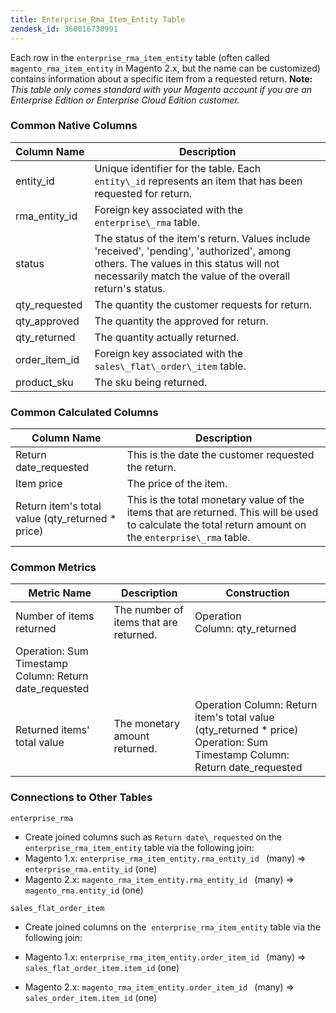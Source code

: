 ```yaml
---
title: Enterprise_Rma_Item_Entity Table
zendesk_id: 360016730991
---
```


Each row in the `enterprise_rma_item_entity` table (often called `magento_rma_item_entity` in Magento 2.x, but the name can be customized) contains information about a specific item from a requested return. **Note:** _This table only comes standard with your Magento account if you are an Enterprise Edition or Enterprise Cloud Edition customer._

### Common Native Columns

|**Column Name**|**Description**|
|---|---|
|entity\_id|Unique identifier for the table. Each `entity\_id` represents an item that has been requested for return.|
|rma\_entity\_id|Foreign key associated with the `enterprise\_rma` table.|
|status|The status of the item's return. Values include 'received', 'pending', 'authorized', among others. The values in this status will not necessarily match the value of the overall return's status.|
|qty\_requested|The quantity the customer requests for return.|
|qty\_approved|The quantity the approved for return.|
|qty\_returned|The quantity actually returned.|
|order\_item\_id|Foreign key associated with the `sales\_flat\_order\_item` table.|
|product\_sku|The sku being returned.|

### Common Calculated Columns

|**Column Name**|**Description**|
|---|---|
|Return date\_requested|This is the date the customer requested the return.|
|Item price|The price of the item.|
|Return item's total value (qty\_returned * price)|This is the total monetary value of the items that are returned. This will be used to calculate the total return amount on the `enterprise\_rma` table.|

### Common Metrics

|**Metric Name**|**Description**|**Construction**|
|---|---|---|
|Number of items returned|The number of items that are returned.|Operation Column: qty\_returned<br>
Operation: Sum<br>Timestamp Column: Return date\_requested|
|Returned items' total value|The monetary amount returned.|Operation Column: Return item's total value (qty\_returned * price)<br>Operation: Sum<br>Timestamp Column: Return date\_requested|

### Connections to Other Tables

`enterprise_rma`

* Create joined columns such as `Return date\_requested` on the `enterprise_rma_item_entity` table via the following join:
* Magento 1.x: `enterprise_rma_item_entity.rma_entity_id ` (many) => `enterprise_rma.entity_id` (one)
* Magento 2.x: `magento_rma_item_entity.rma_entity_id ` (many) => `magento_rma.entity_id` (one)

`sales_flat_order_item`

* Create joined columns on the  `enterprise_rma_item_entity` table via the following join:

* Magento 1.x: `enterprise_rma_item_entity.order_item_id ` (many) => `sales_flat_order_item.item_id` (one)
* Magento 2.x: `magento_rma_item_entity.order_item_id ` (many) => `sales_order_item.item_id` (one)
